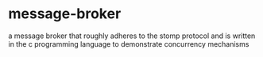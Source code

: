 message-broker
==============

a message broker that roughly adheres to the stomp protocol and is written in the c programming language to demonstrate concurrency mechanisms

